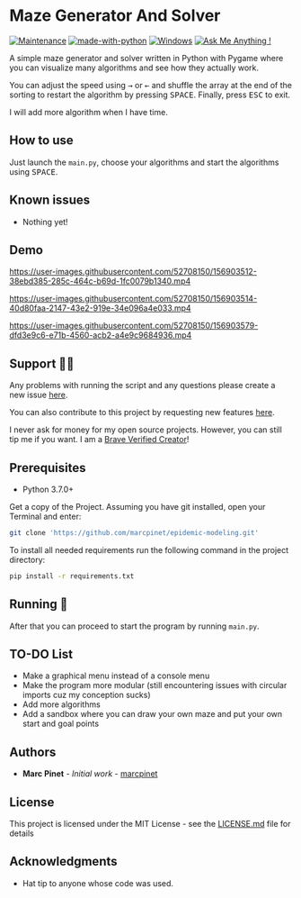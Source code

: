 # Maze Generator And Solver

[![Maintenance](https://img.shields.io/badge/Maintained%3F-yes-green.svg)](https://GitHub.com/Naereen/StrapDown.js/graphs/commit-activity) [![made-with-python](https://img.shields.io/badge/Made%20with-Python-1f425f.svg)](https://www.python.org/) [![Windows](https://svgshare.com/i/ZhY.svg)](https://svgshare.com/i/ZhY.svg) [![Ask Me Anything !](https://img.shields.io/badge/Ask%20me-anything-1abc9c.svg)](https://GitHub.com/Naereen/ama)

A simple maze generator and solver written in Python with Pygame where you can visualize many algorithms and see how they actually work.

You can adjust the speed using <kbd>→</kbd> or <kbd>←</kbd> and shuffle the array at the end of the sorting to restart the algorithm by pressing <kbd>SPACE</kbd>. Finally, press <kbd>ESC</kbd> to exit.

I will add more algorithm when I have time.

## How to use

Just launch the `main.py`, choose your algorithms and start the algorithms using <kbd>SPACE</kbd>.

## Known issues

<ul>
    <li>Nothing yet!</li>
</ul>

## Demo

https://user-images.githubusercontent.com/52708150/156903512-38ebd385-285c-464c-b69d-1fc0079b1340.mp4

https://user-images.githubusercontent.com/52708150/156903514-40d80faa-2147-43e2-919e-34e096a4e033.mp4

https://user-images.githubusercontent.com/52708150/156903579-dfd3e9c6-e71b-4560-acb2-a4e9c9684936.mp4

## Support 👨‍💻

Any problems with running the script and any questions please create a new issue [here](https://github.com/marcpinet/maze-generator-and-solver/issues/new?assignees=&labels=&template=bug_report.md&title=).

You can also contribute to this project by requesting new features [here](https://github.com/marcpinet/maze-generator-and-solver/new?assignees=&labels=&template=feature_request.md&title=).

I never ask for money for my open source projects. However, you can still tip me if you want.
I am a [Brave Verified Creator](https://i.imgur.com/fOUfdM5.png)!

## Prerequisites

* Python 3.7.0+

Get a copy of the Project. Assuming you have git installed, open your Terminal and enter:

```bash
git clone 'https://github.com/marcpinet/epidemic-modeling.git'
```

To install all needed requirements run the following command in the project directory:

```bash
pip install -r requirements.txt
```

## Running 🏃

After that you can proceed to start the program by running `main.py`.

## TO-DO List

<ul>
    <li>Make a graphical menu instead of a console menu</li>
    <li>Make the program more modular (still encountering issues with circular imports cuz my conception sucks)</li>
    <li>Add more algorithms</li>
    <li>Add a sandbox where you can draw your own maze and put your own start and goal points</li>
</ul>

## Authors

* **Marc Pinet** - *Initial work* - [marcpinet](https://github.com/marcpinet)

## License

This project is licensed under the MIT License - see the [LICENSE.md](LICENSE.md) file for details

## Acknowledgments

* Hat tip to anyone whose code was used.
